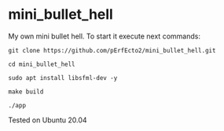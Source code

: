 # mini_bullet_hell

My own mini bullet hell.
To start it execute next commands:

`git clone https://github.com/pErfEcto2/mini_bullet_hell.git`

`cd mini_bullet_hell`

`sudo apt install libsfml-dev -y`

`make build`

`./app`

Tested on Ubuntu 20.04

